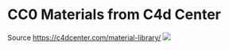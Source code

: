 # CC0 Materials from C4d Center

Source https://c4dcenter.com/material-library/
![](https://i.imgur.com/jYKPDQA.jpg)
